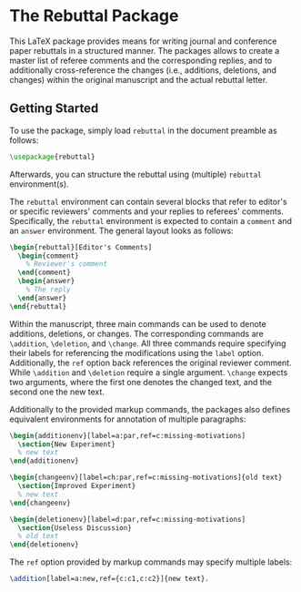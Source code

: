 # The Rebuttal Package

This LaTeX package provides means for writing journal and conference paper
rebuttals in a structured manner. The packages allows to create a master list of
referee comments and the corresponding replies, and to additionally
cross-reference the changes (i.e., additions, deletions, and changes) within the
original manuscript and the actual rebuttal letter.

## Getting Started

To use the package, simply load `rebuttal` in the document preamble as follows:

```latex
\usepackage{rebuttal}
```

Afterwards, you can structure the rebuttal using (multiple) `rebuttal` environment(s).

The `rebuttal` environment can contain several blocks that refer to editor's or
specific reviewers' comments and your replies to referees' comments.
Specifically, the `rebuttal` environment is expected to contain a `comment` and
an `answer` environment. The general layout looks as follows:

```latex
\begin{rebuttal}[Editor's Comments]
  \begin{comment}
    % Reviewer's comment
  \end{comment}
  \begin{answer}
    % The reply
  \end{answer}
\end{rebuttal}
```

Within the manuscript, three main commands can be used to denote additions,
deletions, or changes. The corresponding commands are `\addition`, `\deletion`,
and `\change`. All three commands require specifying their labels for
referencing the modifications using the `label` option. Additionally, the `ref`
option back references the original reviewer comment. While `\addition` and
`\deletion` require a single argument. `\change` expects two arguments, where
the first one denotes the changed text, and the second one the new text.

Additionally to the provided markup commands, the packages also defines
equivalent environments for annotation of multiple paragraphs:

```latex
\begin{additionenv}[label=a:par,ref=c:missing-motivations]
  \section{New Experiment}
  % new text
\end{additionenv}

\begin{changeenv}[label=ch:par,ref=c:missing-motivations]{old text}
  \section{Improved Experiment}
  % new text
\end{changeenv}

\begin{deletionenv}[label=d:par,ref=c:missing-motivations]
  \section{Useless Discussion}
  % old text
\end{deletionenv}
```

The `ref` option provided by markup commands may specify multiple labels:

```latex
\addition[label=a:new,ref={c:c1,c:c2}]{new text}.
```
